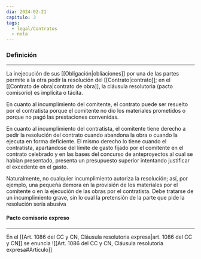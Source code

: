 ```yaml
---
dia: 2024-02-21
capitulo: 3
tags:
  - legal/Contratos
  - nota
---
```

### Definición
---
La inejecución de sus [[Obligación|obliaciones]] por una de las partes permite a la otra pedir la resolución del [[Contrato|contrato]]; en el [[Contrato de obra|contrato de obra]], la cláusula resolutoria (pacto comisorio) es implícita o tácita. 

En cuanto al incumplimiento del comitente, el contrato puede ser resuelto por el contratista porque el comitente no dio los materiales prometidos o porque no pagó las prestaciones convenidas. 

En cuanto al incumplimiento del contratista, el comitente tiene derecho a pedir la resolución del contrato cuando abandona la obra o cuando la ejecuta en forma deficiente. El mismo derecho lo tiene cuando el contratista, apartándose del límite de gasto fijado por el comitente en el contrato celebrado y en las bases del concurso de anteproyectos al cual se habían presentado, presenta un presupuesto superior intentando justificar el excedente en el gasto. 
	
Naturalmente, no cualquier incumplimiento autoriza la resolución; así, por ejemplo, una pequeña demora en la provisión de los materiales por el comitente o en la ejecución de las obras por el contratista. Debe tratarse de un incumplimiento grave, sin lo cual la pretensión de la parte que pide la resolución sería abusiva

#### Pacto comisorio expreso
---
En el [[Art. 1086 del CC y CN, Cláusula resolutoria expresa|art. 1086 del CC y CN]] se enuncia ![[Art. 1086 del CC y CN, Cláusula resolutoria expresa#Artículo]]